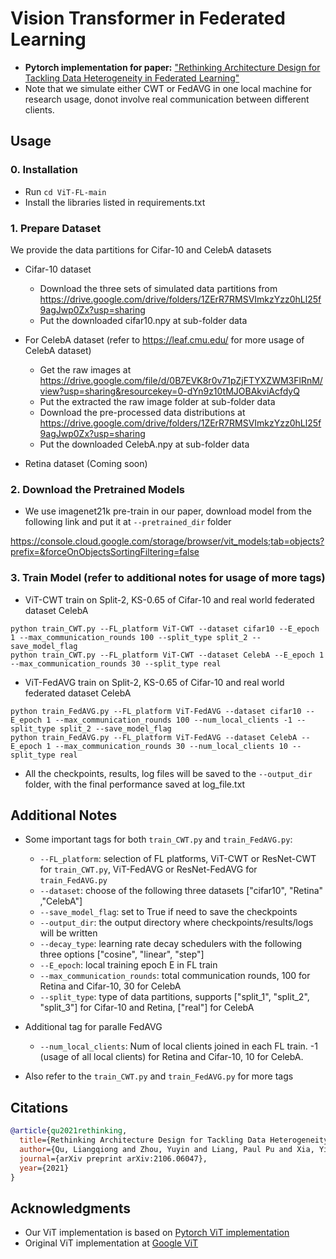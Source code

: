 # Vision Transformer in Federated Learning 
* **Pytorch implementation for paper:** ["Rethinking Architecture Design for Tackling Data Heterogeneity in Federated Learning"](https://arxiv.org/abs/2106.06047)
* Note that we simulate either CWT or FedAVG in one local machine for research usage, donot involve real communication between different clients. 

## Usage
### 0. Installation

- Run `cd ViT-FL-main`
- Install the libraries listed in requirements.txt 


### 1. Prepare Dataset 

We provide the data partitions for Cifar-10 and CelebA datasets 

- Cifar-10 dataset 
    * Download the three sets of simulated data partitions from https://drive.google.com/drive/folders/1ZErR7RMSVImkzYzz0hLl25f9agJwp0Zx?usp=sharing
    * Put the downloaded cifar10.npy at sub-folder data 
    
- For CelebA dataset (refer to https://leaf.cmu.edu/ for more usage of CelebA dataset)
    * Get the raw images at https://drive.google.com/file/d/0B7EVK8r0v71pZjFTYXZWM3FlRnM/view?usp=sharing&resourcekey=0-dYn9z10tMJOBAkviAcfdyQ
    * Put the extracted the raw image folder at sub-folder data
    * Download the pre-processed data distributions at https://drive.google.com/drive/folders/1ZErR7RMSVImkzYzz0hLl25f9agJwp0Zx?usp=sharing
    * Put the downloaded CelebA.npy at sub-folder data 
   
- Retina dataset (Coming soon)

### 2. Download the Pretrained Models
- We use imagenet21k pre-train in our paper, download model from the following link and put it at ```--pretrained_dir``` folder

https://console.cloud.google.com/storage/browser/vit_models;tab=objects?prefix=&forceOnObjectsSortingFiltering=false


### 3. Train Model (refer to additional notes for usage of more tags)
- ViT-CWT train on Split-2, KS-0.65 of Cifar-10 and real world federated dataset CelebA  

```
python train_CWT.py --FL_platform ViT-CWT --dataset cifar10 --E_epoch 1 --max_communication_rounds 100 --split_type split_2 --save_model_flag
python train_CWT.py --FL_platform ViT-CWT --dataset CelebA --E_epoch 1 --max_communication_rounds 30 --split_type real

```

- ViT-FedAVG train on Split-2, KS-0.65 of Cifar-10 and real world federated dataset CelebA  


```
python train_FedAVG.py --FL_platform ViT-FedAVG --dataset cifar10 --E_epoch 1 --max_communication_rounds 100 --num_local_clients -1 --split_type split_2 --save_model_flag
python train_FedAVG.py --FL_platform ViT-FedAVG --dataset CelebA --E_epoch 1 --max_communication_rounds 30 --num_local_clients 10 --split_type real

```

- All the checkpoints, results, log files will be saved to the ```--output_dir``` folder, with the final performance saved at log_file.txt 

## Additional Notes
- Some important tags for both ```train_CWT.py``` and ```train_FedAVG.py```:
    - ```--FL_platform```: selection of FL platforms, ViT-CWT or ResNet-CWT for ```train_CWT.py```, ViT-FedAVG or ResNet-FedAVG for ```train_FedAVG.py```  
    - ```--dataset```: choose of the following three datasets ["cifar10", "Retina" ,"CelebA"]
    - ```--save_model_flag```: set to True if need to save the checkpoints 
    - ```--output_dir```: the output directory where checkpoints/results/logs will be written 
    - ```--decay_type```: learning rate decay schedulers with the following three options ["cosine", "linear", "step"]
    - ```--E_epoch```: local training epoch E in FL train
    - ```--max_communication_rounds```: total communication rounds, 100 for Retina and Cifar-10, 30 for CelebA
    - ```--split_type```: type of data partitions, supports ["split_1", "split_2", "split_3"] for Cifar-10 and Retina, ["real"] for CelebA

- Additional tag for paralle FedAVG
    - ```--num_local_clients```: Num of local clients joined in each FL train. -1 (usage of all local clients) for Retina and Cifar-10, 10 for CelebA.  

- Also refer to the ```train_CWT.py``` and ```train_FedAVG.py``` for more tags


## Citations

```bibtex
@article{qu2021rethinking,
  title={Rethinking Architecture Design for Tackling Data Heterogeneity in Federated Learning},
  author={Qu, Liangqiong and Zhou, Yuyin and Liang, Paul Pu and Xia, Yingda and Wang, Feifei and Fei-Fei, Li and Adeli, Ehsan and Rubin, Daniel},
  journal={arXiv preprint arXiv:2106.06047},
  year={2021}
}
```

## Acknowledgments
- Our ViT implementation is based on [Pytorch ViT implementation](https://github.com/jeonsworld/ViT-pytorch)
- Original ViT implementation at [Google ViT](https://github.com/google-research/vision_transformer)






